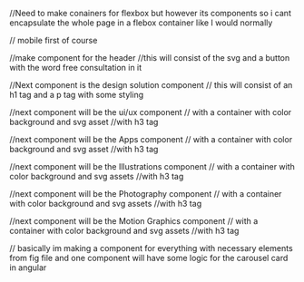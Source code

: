 //Need to make conainers for flexbox but however its components so i cant encapsulate the whole page in a flebox container like I would normally

// mobile first of course

//make component for the header
//this will consist of the svg and a button with the word free consultation in it

//Next component is the design solution component
// this will consist of an h1 tag
and a p tag with some styling

//next component will be the ui/ux component
// with a container with color background and svg asset
//with h3 tag

//next component will be the Apps component
// with a container with color background and svg asset
//with h3 tag

//next component will be the Illustrations component
// with a container with color background and svg assets
//with h3 tag

//next component will be the Photography component
// with a container with color background and svg assets
//with h3 tag

//next component will be the Motion Graphics component
// with a container with color background and svg assets
//with h3 tag

// basically im making a component for everything with necessary elements from fig file and one component will have some logic for the carousel card in angular
